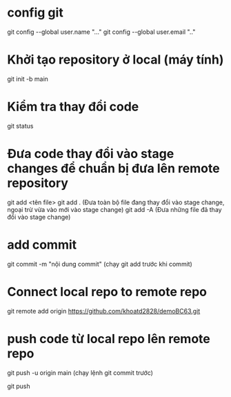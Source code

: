 # config git
git config --global user.name "..."
git config --global user.email ".."
# Khởi tạo repository ở local (máy tính)
git init -b main
# Kiểm tra thay đổi code 
git status
# Đưa code thay đổi vào stage changes để chuẩn bị đưa lên remote repository 
git add <tên file>
git add . (Đưa toàn bộ file đang thay đổi vào stage change, ngoại trừ vừa vào mới vào stage change)
git add -A (Đưa những file đã thay đổi vào stage change)
# add commit
git commit -m "nội dung commit"
(chạy git add trước khi commit)
# Connect local repo to remote repo
git remote add origin https://github.com/khoatd2828/demoBC63.git
# push code từ local repo lên remote repo
git push -u origin main (chạy lệnh git commit trước)

git push